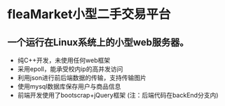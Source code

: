 # fleaMarket小型二手交易平台
## 一个运行在Linux系统上的小型web服务器。

- 纯C++开发，未使用任何web框架
- 采用epoll，能承受校内ip的高并发访问
- 利用json进行前后端数据的传输，支持传输图片
- 使用mysql数据库保存用户与商品信息
- 前端开发使用了bootscrap+jQuery框架
(注：后端代码在backEnd分支内)
